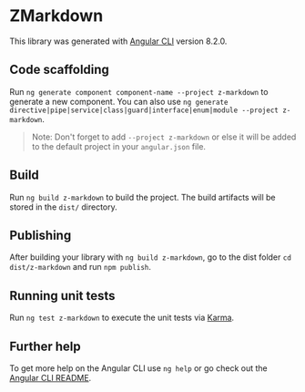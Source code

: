 # ZMarkdown

This library was generated with [Angular CLI](https://github.com/angular/angular-cli) version 8.2.0.

## Code scaffolding

Run `ng generate component component-name --project z-markdown` to generate a new component. You can also use `ng generate directive|pipe|service|class|guard|interface|enum|module --project z-markdown`.
> Note: Don't forget to add `--project z-markdown` or else it will be added to the default project in your `angular.json` file. 

## Build

Run `ng build z-markdown` to build the project. The build artifacts will be stored in the `dist/` directory.

## Publishing

After building your library with `ng build z-markdown`, go to the dist folder `cd dist/z-markdown` and run `npm publish`.

## Running unit tests

Run `ng test z-markdown` to execute the unit tests via [Karma](https://karma-runner.github.io).

## Further help

To get more help on the Angular CLI use `ng help` or go check out the [Angular CLI README](https://github.com/angular/angular-cli/blob/master/README.md).
